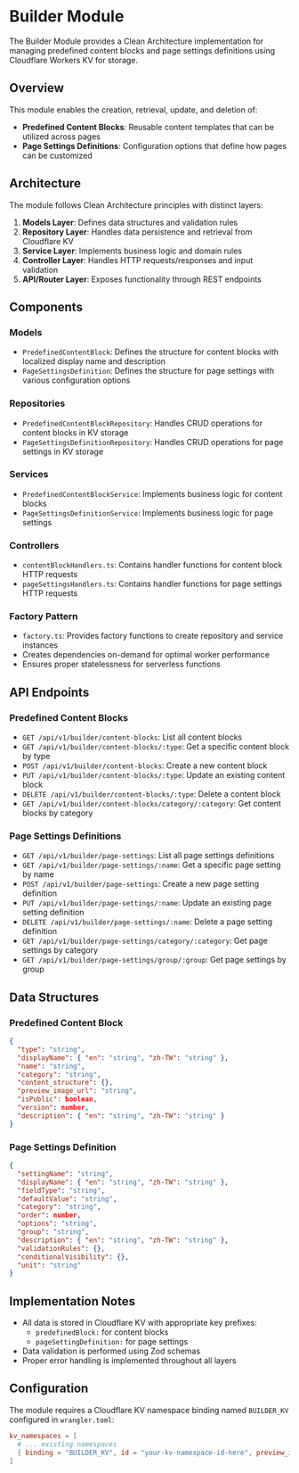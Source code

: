# Builder Module

The Builder Module provides a Clean Architecture implementation for managing predefined content blocks and page settings definitions using Cloudflare Workers KV for storage.

## Overview

This module enables the creation, retrieval, update, and deletion of:

- **Predefined Content Blocks**: Reusable content templates that can be utilized across pages
- **Page Settings Definitions**: Configuration options that define how pages can be customized

## Architecture

The module follows Clean Architecture principles with distinct layers:

1. **Models Layer**: Defines data structures and validation rules
2. **Repository Layer**: Handles data persistence and retrieval from Cloudflare KV
3. **Service Layer**: Implements business logic and domain rules
4. **Controller Layer**: Handles HTTP requests/responses and input validation
5. **API/Router Layer**: Exposes functionality through REST endpoints

## Components

### Models

- `PredefinedContentBlock`: Defines the structure for content blocks with localized display name and description
- `PageSettingsDefinition`: Defines the structure for page settings with various configuration options

### Repositories

- `PredefinedContentBlockRepository`: Handles CRUD operations for content blocks in KV storage
- `PageSettingsDefinitionRepository`: Handles CRUD operations for page settings in KV storage

### Services

- `PredefinedContentBlockService`: Implements business logic for content blocks
- `PageSettingsDefinitionService`: Implements business logic for page settings 

### Controllers

- `contentBlockHandlers.ts`: Contains handler functions for content block HTTP requests
- `pageSettingsHandlers.ts`: Contains handler functions for page settings HTTP requests

### Factory Pattern

- `factory.ts`: Provides factory functions to create repository and service instances
- Creates dependencies on-demand for optimal worker performance
- Ensures proper statelessness for serverless functions

## API Endpoints

### Predefined Content Blocks

- `GET /api/v1/builder/content-blocks`: List all content blocks
- `GET /api/v1/builder/content-blocks/:type`: Get a specific content block by type
- `POST /api/v1/builder/content-blocks`: Create a new content block
- `PUT /api/v1/builder/content-blocks/:type`: Update an existing content block
- `DELETE /api/v1/builder/content-blocks/:type`: Delete a content block
- `GET /api/v1/builder/content-blocks/category/:category`: Get content blocks by category

### Page Settings Definitions

- `GET /api/v1/builder/page-settings`: List all page settings definitions
- `GET /api/v1/builder/page-settings/:name`: Get a specific page setting by name
- `POST /api/v1/builder/page-settings`: Create a new page setting definition
- `PUT /api/v1/builder/page-settings/:name`: Update an existing page setting definition
- `DELETE /api/v1/builder/page-settings/:name`: Delete a page setting definition
- `GET /api/v1/builder/page-settings/category/:category`: Get page settings by category
- `GET /api/v1/builder/page-settings/group/:group`: Get page settings by group

## Data Structures

### Predefined Content Block

```json
{
  "type": "string",
  "displayName": { "en": "string", "zh-TW": "string" },
  "name": "string",
  "category": "string",
  "content_structure": {},
  "preview_image_url": "string",
  "isPublic": boolean,
  "version": number,
  "description": { "en": "string", "zh-TW": "string" }
}
```

### Page Settings Definition

```json
{
  "settingName": "string",
  "displayName": { "en": "string", "zh-TW": "string" },
  "fieldType": "string",
  "defaultValue": "string",
  "category": "string",
  "order": number,
  "options": "string",
  "group": "string",
  "description": { "en": "string", "zh-TW": "string" },
  "validationRules": {},
  "conditionalVisibility": {},
  "unit": "string"
}
```

## Implementation Notes

- All data is stored in Cloudflare KV with appropriate key prefixes:
  - `predefinedBlock:` for content blocks
  - `pageSettingDefinition:` for page settings
- Data validation is performed using Zod schemas
- Proper error handling is implemented throughout all layers

## Configuration

The module requires a Cloudflare KV namespace binding named `BUILDER_KV` configured in `wrangler.toml`:

```toml
kv_namespaces = [
  # ... existing namespaces
  { binding = "BUILDER_KV", id = "your-kv-namespace-id-here", preview_id = "your-preview-kv-namespace-id-here" }
]
``` 